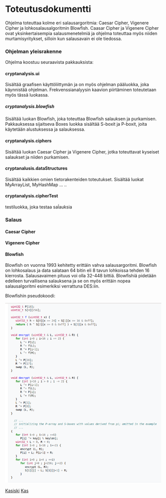 # Toteutusdokumentti

Ohjelma toteuttaa kolme eri salausargoritmia: Caesar Cipher, Vigenere Cipher ja lohkosalausalgoritmin Blowfish. Caasar Cipher ja Vigenere Cipher ovat yksinkertaisempia salausmenetelmiä ja ohjelma toteuttaa myös niiden murtamisyritykset, silloin kun salausavain ei ole tiedossa. 

### Ohjelman yleisrakenne

Ohjelma koostuu seuraavista pakkauksista:

#### cryptanalysis.ui

Sisältää graafisen käyttöliittymän ja on myös ohjelman pääluokka, joka käynnistää ohjelman. Frekvenssianalyysin kaavion piirtäminen toteutetaan myös tässä luokassa. 

##### cryptanalysis.blowfish

Sisältää luokan Blowfish, joka toteuttaa Blowfish salauksen ja purkamisen. Pakkauksessa sijaitseva Boxes luokka sisältää S-boxit ja P-boxit, joita käytetään alustuksessa ja salauksessa. 

#### cryptanalysis.ciphers

Sisältää luokan Caesar Cipher ja Vigenere Cipher, jotka toteuttavat kyseiset salaukset ja niiden purkamisen.

#### cryptanalusis.dataStructures

Sisältää kaikkien omien tietorakenteiden toteutukset. Sisältää luokat MyArrayList, MyHashMap ... ..

#### cryptanalysis.cipherTest

testiluokka, joka testaa saĺauksia


### Salaus

#### Caesar Cipher

#### Vigenere Cipher

#### Blowfish

Blowfish on vuonna 1993 kehitetty erittäin vahva salausargoritmi. Blowfish on lohkosalaus ja data salataan 64 bitin eli 8 tavun lohkoissa tehden 16 kierrosta. Salausavaimen pituus voi olla 32-448 bittiä. Blowfishiä pidetään edelleen turvallisena salauksena ja se on myös erittäin nopea salausalgoritmi esimerkiksi verrattuna DES:iin.

Blowfishin pseudokoodi:

![alt text](pseudokoodi.png)

[Kasiski](https://crypto.interactive-maths.com/kasiski-analysis-breaking-the-code.html)
[Kas](https://pages.mtu.edu/~shene/NSF-4/Tutorial/VIG/Vig-Kasiski.html)
